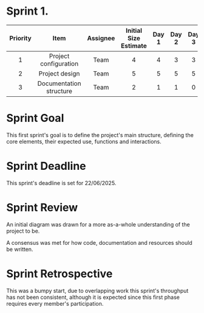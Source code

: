 # Sprint 1.

| Priority |          Item           | Assignee | Initial Size Estimate | Day 1 | Day 2 | Day 3 | Day 4 | Day 5 | Day 6 | Day 7 |
|:--------:|:-----------------------:|:--------:|:---------------------:|:-----:|:-----:|:-----:|:-----:|:-----:|:-----:|:-----:|
|    1     |  Project configuration  |   Team   |           4           |   4   |   3   |   3   |   3   |   3   |   0   |   /   |
|    2     |     Project design      |   Team   |           5           |   5   |   5   |   5   |   5   |   4   |   0   |   /   |
|    3     | Documentation structure |   Team   |           2           |   1   |   1   |   0   |   /   |   /   |   /   |   /   |

# Sprint Goal
This first sprint's goal is to define the project's main structure, defining the core elements, their expected use, functions and interactions.
# Sprint Deadline
This sprint's deadline is set for 22/06/2025.
# Sprint Review
An initial diagram was drawn for a more as-a-whole understanding of the project to be.

A consensus was met for how code, documentation and resources should be written. 

# Sprint Retrospective
This was a bumpy start, due to overlapping work this sprint's throughput has not been consistent, although it is expected since this first phase requires every member's participation.
